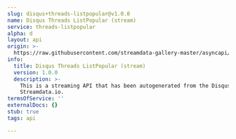 ```yaml
---
slug: disqus+threads-listpopular@v1.0.0
name: Disqus Threads ListPopular (stream)
service: threads-listpopular
alpha: d
layout: api
origin: >-
  https://raw.githubusercontent.com/streamdata-gallery-master/asyncapi/master/_listings/disqus/disqus-threads-listpopular-stream-async.md
info:
  title: Disqus Threads ListPopular (stream)
  version: 1.0.0
  description: >-
    This is a streaming API that has been autogenerated from the Disqus using
    Streamdata.io.
termsOfService: ''
externalDocs: {}
stub: true
tags: api

---
```

